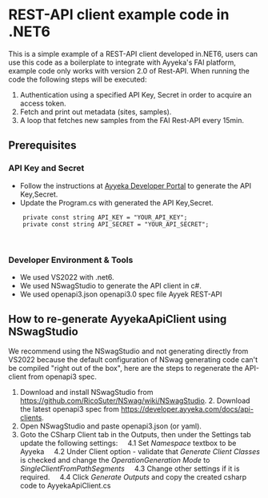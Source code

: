 # REST-API client example code in .NET6

This is a simple example of a REST-API client developed in.NET6, users can use this code as a boilerplate to integrate with Ayyeka's FAI platform, example code only works with version 2.0 of Rest-API.
When running the code the following steps will be executed:
1. Authentication using a specified API Key, Secret in order to acquire an access token.
2. Fetch and print out metadata (sites, samples).
3. A loop that fetches new samples from the FAI Rest-API every 15min.

## Prerequisites

### API Key and Secret
* Follow the instructions at [Ayyeka Developer Portal](https://developer.ayyeka.com/docs/authentication) to generate the API Key,Secret.
* Update the Program.cs with generated the API Key,Secret.

```
    private const string API_KEY = "YOUR_API_KEY";
    private const string API_SECRET = "YOUR_API_SECRET";

```
    

### Developer Environment & Tools

* We used VS2022 with .net6.
* We used NSwagStudio to generate the API client in c#.
* We used openapi3.json openapi3.0 spec file Ayyek REST-API


## How to re-generate AyyekaApiClient using NSwagStudio
We recommend using the NSwagStudio and not generating directly from VS2022 because the default configuration of NSwag generating code can't be compiled "right out of the box", here are the steps to regenerate the API-client from openapi3 spec.

1. Download and install NSwagStudio from https://github.com/RicoSuter/NSwag/wiki/NSwagStudio.
2. Download the latest openapi3 spec from https://developer.ayyeka.com/docs/api-clients.
3. Open NSwagStudio and paste openapi3.json (or yaml).
4. Goto the CSharp Client tab in the Outputs, then under the Settings tab update the following settings:
    4.1 Set _Namespace_ textbox to be Ayyeka
    4.2 Under Client option - validate that _Generate Client Classes_ is checked and change the _OperationGeneration Mode_ to _SingleClientFromPathSegments_
    4.3 Change other settings if it is required.
    4.4 Click _Generate Outputs_ and copy the created csharp code to AyyekaApiClient.cs
